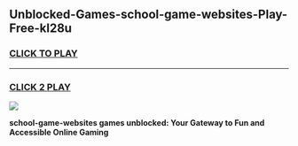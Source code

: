 
## Unblocked-Games-school-game-websites-Play-Free-kl28u
<h3>
<a href="https://premium76.site?title=school-game-websites&ref=17A">CLICK TO PLAY</a></h3>
<hr>

<h3>
<a href="https://premium76.site?title=school-game-websites&ref=17A">CLICK 2 PLAY</a>
  
</h3>

<a href="https://premium76.site?title=school-game-websites&ref=17A"><img src="https://clearcache.store/games.png"></a>


**school-game-websites games unblocked: Your Gateway to Fun and Accessible Online Gaming**
